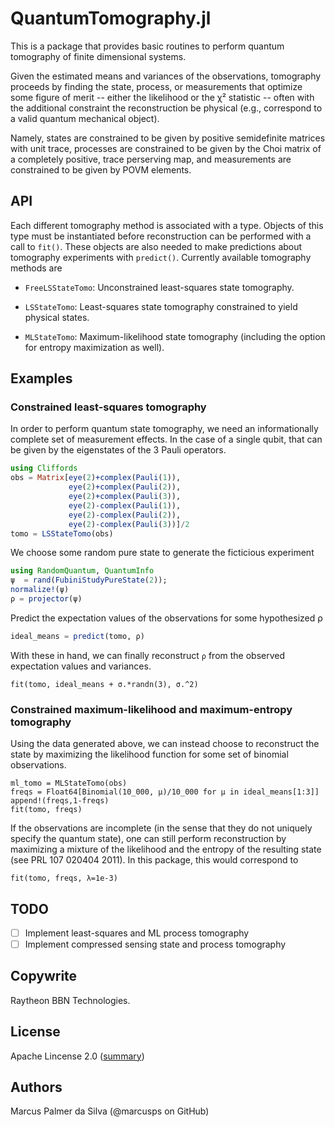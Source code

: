 # QuantumTomography.jl

This is a package that provides basic routines to perform quantum
tomography of finite dimensional systems.

Given the estimated means and variances of the observations,
tomography proceeds by finding the state, process, or measurements
that optimize some figure of merit -- either the likelihood or the χ²
statistic -- often with the additional constraint the reconstruction
be physical (e.g., correspond to a valid quantum mechanical object).

Namely, states are constrained to be given by positive semidefinite
matrices with unit trace, processes are constrained to be given by the
Choi matrix of a completely positive, trace perserving map, and
measurements are constrained to be given by POVM elements.

## API

Each different tomography method is associated with a type. Objects of
this type must be instantiated before reconstruction can be performed
with a call to `fit()`. These objects are also needed to make
predictions about tomography experiments with `predict()`. Currently available
tomography methods are

+ `FreeLSStateTomo`: Unconstrained least-squares state tomography.

+ `LSStateTomo`: Least-squares state tomography constrained to yield physical states.

+ `MLStateTomo`: Maximum-likelihood state tomography (including the option for entropy maximization as well). 

## Examples

### Constrained least-squares tomography

In order to perform quantum state tomography, we need an
informationally complete set of measurement effects. In the case of a single
qubit, that can be given by the eigenstates of the 3 Pauli operators.
```julia
using Cliffords
obs = Matrix[eye(2)+complex(Pauli(1)),
             eye(2)+complex(Pauli(2)),
             eye(2)+complex(Pauli(3)),
             eye(2)-complex(Pauli(1)), 
             eye(2)-complex(Pauli(2)), 
             eye(2)-complex(Pauli(3))]/2
tomo = LSStateTomo(obs)
```
We choose some random pure state to generate the ficticious experiment 
```julia
using RandomQuantum, QuantumInfo
ψ  = rand(FubiniStudyPureState(2)); 
normalize!(ψ)
ρ = projector(ψ)
```
Predict the expectation values of the observations for some hypothesized ρ
```julia
ideal_means = predict(tomo, ρ)
```
With these in hand, we can finally reconstruct `ρ` from the observed expectation values and variances.
```
fit(tomo, ideal_means + σ.*randn(3), σ.^2)
```

### Constrained maximum-likelihood and maximum-entropy tomography

Using the data generated above, we can instead choose to reconstruct the state
by maximizing the likelihood function for some set of binomial observations.
```
ml_tomo = MLStateTomo(obs)
freqs = Float64[Binomial(10_000, μ)/10_000 for μ in ideal_means[1:3]]
append!(freqs,1-freqs)
fit(tomo, freqs)
```
If the observations are incomplete (in the sense that they do not uniquely specify
the quantum state), one can still perform reconstruction by maximizing a mixture 
of the likelihood and the entropy of the resulting state (see PRL 107 020404 2011).
In this package, this would correspond to 
```
fit(tomo, freqs, λ=1e-3)
```
## TODO

- [ ] Implement least-squares and ML process tomography
- [ ] Implement compressed sensing state and process tomography

## Copywrite

Raytheon BBN Technologies.

## License

Apache Lincense 2.0 ([summary](https://tldrlegal.com/license/apache-license-2.0-(apache-2.0)))

## Authors

Marcus Palmer da Silva (@marcusps on GitHub)

